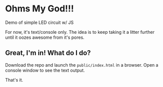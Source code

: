 # Ohms My God!!!
Demo of simple LED circuit w/ JS

For now, it's text/console only. The idea is to keep taking it a litter further
until it oozes awesome from it's pores.

## Great, I'm in! What do I do?
Download the repo and launch the `public/index.html` in a browser.
Open a console window to see the text output.

That's it.